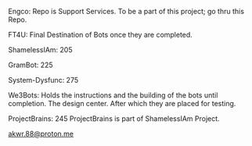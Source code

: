 Engco: Repo is Support Services. To be a part of 
		this project; go thru this Repo.

FT4U: Final Destination of Bots once they are 
		completed.

ShamelessIAm: 205

GramBot: 225

System-Dysfunc: 275

We3Bots: Holds the instructions and the building 			of the bots until completion. The design
			center. After which they are placed for testing.

ProjectBrains: 245
	ProjectBrains is part of ShamelessIAm Project.

 
akwr.88@proton.me
